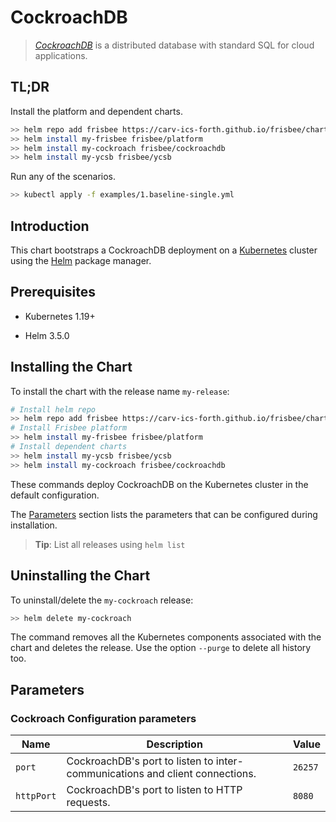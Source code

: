 # CockroachDB

> [*CockroachDB*](https://github.com/cockroachdb/cockroach) is a distributed database with standard SQL for cloud
> applications.

## TL;DR

Install the platform and dependent charts.

```bash
>> helm repo add frisbee https://carv-ics-forth.github.io/frisbee/charts
>> helm install my-frisbee frisbee/platform
>> helm install my-cockroach frisbee/cockroachdb
>> helm install my-ycsb frisbee/ycsb
```

Run any of the scenarios.

```bash
>> kubectl apply -f examples/1.baseline-single.yml
```

## Introduction

This chart bootstraps a CockroachDB deployment on a [Kubernetes](http://kubernetes.io) cluster using
the [Helm](https://helm.sh) package manager.

## Prerequisites

- Kubernetes 1.19+

- Helm 3.5.0

## Installing the Chart

To install the chart with the release name `my-release`:

```bash
# Install helm repo
>> helm repo add frisbee https://carv-ics-forth.github.io/frisbee/charts
# Install Frisbee platform
>> helm install my-frisbee frisbee/platform
# Install dependent charts
>> helm install my-ycsb frisbee/ycsb
>> helm install my-cockroach frisbee/cockroachdb
```

These commands deploy CockroachDB on the Kubernetes cluster in the default configuration.

The [Parameters](#parameters) section lists the parameters that can be configured during installation.

> **Tip**: List all releases using `helm list`

## Uninstalling the Chart

To uninstall/delete the `my-cockroach` release:

```bash
>> helm delete my-cockroach
```

The command removes all the Kubernetes components associated with the chart and deletes the release. Use the
option `--purge` to delete all history too.

## Parameters

### Cockroach Configuration parameters

| Name       | Description                                                                  | Value   |
| ---------- | ---------------------------------------------------------------------------- | ------- |
| `port`     | CockroachDB's port to listen to inter-communications and client connections. | `26257` |
| `httpPort` | CockroachDB's port to listen to HTTP requests.                               | `8080`  |


